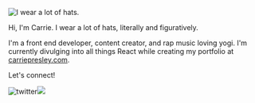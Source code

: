 ![I wear a lot of hats.](https://res.cloudinary.com/carriepresley/image/upload/v1600544509/carriepresley/git4_iifgzv.jpg)


Hi, I'm Carrie. I wear a lot of hats, literally and figuratively. 

I'm a front end developer, content creator, and rap music loving yogi. I'm currently divulging into all things React while creating my portfolio at [carriepresley.com](https://carriepresley.com).

Let's connect!

![twitter](https://res.cloudinary.com/carriepresley/image/upload/v1600549205/carriepresley/twitter_agq5wb.png)![](https://twitter.com/carriepresley15)





